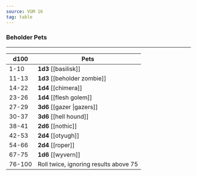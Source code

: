 ```yaml
---
source: VGM 16
tag: table
---
```


### Beholder Pets
---
|d100|Pets|
|----|------------|
|1-10|**1d3** [[basilisk]]|
|11-13|**1d3** [[beholder zombie]]|
|14-22|**1d4** [[chimera]]|
|23-26|**1d4** [[flesh golem]]|
|27-29|**3d6** [[gazer \|gazers]]|
|30-37|**3d6** [[hell hound]]|
|38-41|**2d6** [[nothic]]|
|42-53|**2d4** [[otyugh]]|
|54-66|**2d4** [[roper]]|
|67-75|**1d6** [[wyvern]]|
|76-100|Roll twice, ignoring results above 75|
